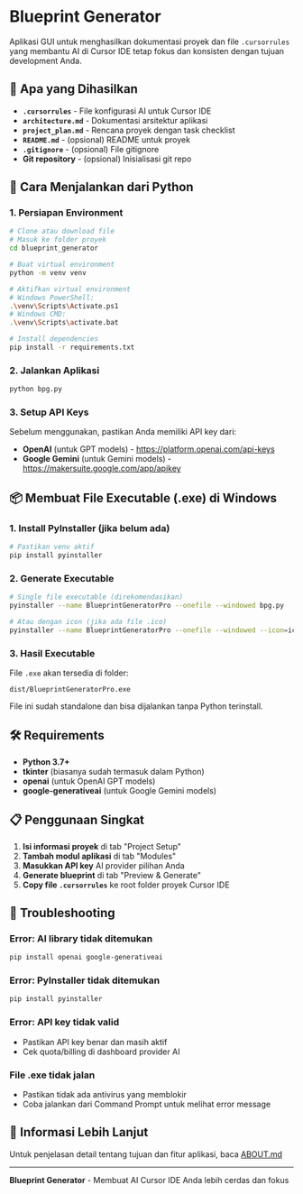 # Blueprint Generator

Aplikasi GUI untuk menghasilkan dokumentasi proyek dan file `.cursorrules` yang membantu AI di Cursor IDE tetap fokus dan konsisten dengan tujuan development Anda.

## 🎯 Apa yang Dihasilkan

- **`.cursorrules`** - File konfigurasi AI untuk Cursor IDE
- **`architecture.md`** - Dokumentasi arsitektur aplikasi
- **`project_plan.md`** - Rencana proyek dengan task checklist
- **`README.md`** - (opsional) README untuk proyek
- **`.gitignore`** - (opsional) File gitignore
- **Git repository** - (opsional) Inisialisasi git repo

## 🚀 Cara Menjalankan dari Python

### 1. Persiapan Environment

```bash
# Clone atau download file
# Masuk ke folder proyek
cd blueprint_generator

# Buat virtual environment
python -m venv venv

# Aktifkan virtual environment
# Windows PowerShell:
.\venv\Scripts\Activate.ps1
# Windows CMD:
.\venv\Scripts\activate.bat

# Install dependencies
pip install -r requirements.txt
```

### 2. Jalankan Aplikasi

```bash
python bpg.py
```

### 3. Setup API Keys

Sebelum menggunakan, pastikan Anda memiliki API key dari:
- **OpenAI** (untuk GPT models) - https://platform.openai.com/api-keys
- **Google Gemini** (untuk Gemini models) - https://makersuite.google.com/app/apikey

## 📦 Membuat File Executable (.exe) di Windows

### 1. Install PyInstaller (jika belum ada)

```bash
# Pastikan venv aktif
pip install pyinstaller
```

### 2. Generate Executable

```bash
# Single file executable (direkomendasikan)
pyinstaller --name BlueprintGeneratorPro --onefile --windowed bpg.py

# Atau dengan icon (jika ada file .ico)
pyinstaller --name BlueprintGeneratorPro --onefile --windowed --icon=icon.ico bpg.py
```

### 3. Hasil Executable

File `.exe` akan tersedia di folder:
```
dist/BlueprintGeneratorPro.exe
```

File ini sudah standalone dan bisa dijalankan tanpa Python terinstall.

## 🛠️ Requirements

- **Python 3.7+**
- **tkinter** (biasanya sudah termasuk dalam Python)
- **openai** (untuk OpenAI GPT models)
- **google-generativeai** (untuk Google Gemini models)

## 📋 Penggunaan Singkat

1. **Isi informasi proyek** di tab "Project Setup"
2. **Tambah modul aplikasi** di tab "Modules" 
3. **Masukkan API key** AI provider pilihan Anda
4. **Generate blueprint** di tab "Preview & Generate"
5. **Copy file `.cursorrules`** ke root folder proyek Cursor IDE

## 🔧 Troubleshooting

### Error: AI library tidak ditemukan
```bash
pip install openai google-generativeai
```

### Error: PyInstaller tidak ditemukan
```bash
pip install pyinstaller
```

### Error: API key tidak valid
- Pastikan API key benar dan masih aktif
- Cek quota/billing di dashboard provider AI

### File .exe tidak jalan
- Pastikan tidak ada antivirus yang memblokir
- Coba jalankan dari Command Prompt untuk melihat error message

## 📖 Informasi Lebih Lanjut

Untuk penjelasan detail tentang tujuan dan fitur aplikasi, baca [ABOUT.md](ABOUT.md)

---

**Blueprint Generator** - Membuat AI Cursor IDE Anda lebih cerdas dan fokus 